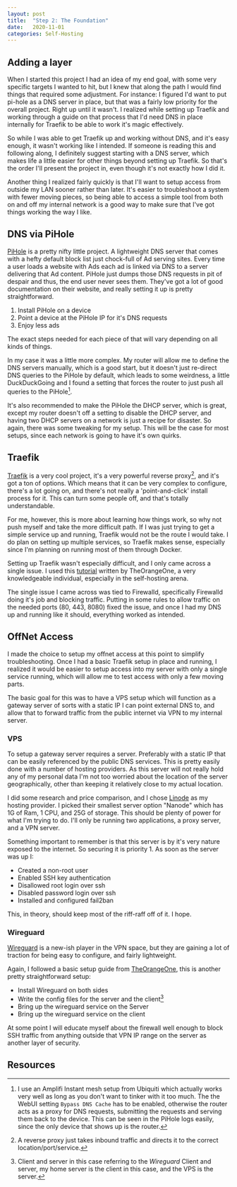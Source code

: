 ```yaml
---
layout: post
title:  "Step 2: The Foundation"
date:   2020-11-01
categories: Self-Hosting 
---
```


## Adding a layer

When I started this project I had an idea of my end goal, with some very specific targets I wanted
to hit, but I knew that along the path I would find things that required some adjustment.  For
instance: I figured I'd want to put pi-hole as a DNS server in place, but that was a fairly low
priority for the overall project.  Right up until it wasn't.  I realized while setting up Traefik
and working through a guide on that process that I'd need DNS in place internally for Traefik to be
able to work it's magic effectively. 

So while I was able to get Traefik up and working without DNS, and it's easy enough, it wasn't
working like I intended.  If someone is reading this and following along, I definitely suggest
starting with a DNS server, which makes life a little easier for other things beyond setting up
Traefik.  So that's the order I'll present the project in, even though it's not exactly how I did it. 

Another thing I realized fairly quickly is that I'll want to setup access from outside my LAN sooner
rather than later.  It's easier to troubleshoot a system with fewer moving pieces, so being able to
access a simple tool from both on and off my internal network is a good way to make sure that I've
got things working the way I like. 

## DNS via PiHole

[PiHole](https://pi-hole.net/) is a pretty nifty little project.  A lightweight DNS server that comes with a hefty default
block list just chock-full of Ad serving sites.  Every time a user loads a website with Ads each ad
is linked via DNS to a server delivering that Ad content.  PiHole just dumps those DNS requests in
pit of despair and thus, the end user never sees them.  They've got a lot of good documentation on
their website, and really setting it up is pretty straightforward.  

1. Install PiHole on a device
2. Point a device at the PiHole IP for it's DNS requests
3. Enjoy less ads

The exact steps needed for each piece of that will vary depending on all kinds of things. 

In my case it was a little more complex.  My router will allow me to define the DNS servers
manually, which is a good start, but it doesn't just re-direct DNS queries to the PiHole by default,
which leads to some weirdness, a little DuckDuckGoing and I found a setting that forces the router
to just push all queries to the PiHole[^router].  

It's also recommended to make the PiHole the DHCP server, which is great, except my router doesn't
off a setting to disable the DHCP server, and having two DHCP servers on a network is just a recipe
for disaster.  So again, there was some tweaking for my setup.  This will be the case for most
setups, since each network is going to have it's own quirks.  

## Traefik

[Traefik](https://traefik.io/) is a very cool project, it's a very powerful reverse proxy[^proxy], and it's got a ton of
options.  Which means that it can be very complex to configure, there's a lot going on, and there's
not really a 'point-and-click' install process for it.  This can turn some people off, and that's
totally understandable.  

For me, however, this is more about learning how things work, so why not
push myself and take the more difficult path.  If I was just trying to get a simple service up and
running, Traefik would not be the route I would take. I do plan on setting up multiple services, so
Traefik makes sense, especially since I'm planning on running most of them through Docker.  

Setting up Traefik wasn't especially difficult, and I only came across a single issue.  I used this
[tutorial](https://theorangeone.net/posts/hello-world-with-traefik/) written by TheOrangeOne, a very
knowledgeable individual, especially in the self-hosting arena.  

The single issue I came across was tied to Firewalld, specifically Firewalld doing it's job and
blocking traffic.  Putting in some rules to allow traffic on the needed ports (80, 443, 8080) fixed
the issue, and once I had my DNS up and running like it should, everything worked as intended.  

## OffNet Access

I made the choice to setup my offnet access at this point to simplify troubleshooting.  Once I had a
basic Traefik setup in place and running, I realized it would be easier to setup access into my
server with only a single service running, which will allow me to test access with only a few moving
parts.  

The basic goal for this was to have a VPS setup which will function as a gateway server of sorts
with a static IP I can point external DNS to, and allow that to forward traffic from the public
internet via VPN to my internal server.  

### VPS

To setup a gateway server requires a server.  Preferably with a static IP that can be easily
referenced by the public DNS services.  This is pretty easily done with a number of hosting
providers.  As this server will not really hold any of my personal data I'm not too worried about
the location of the server geographically, other than keeping it relatively close to my actual
location.  

I did some research and price comparison, and I chose [Linode](https://www.linode.com/) as my
hosting provider.  I picked their smallest server option "Nanode" which has 1G of Ram, 1 CPU, and
25G of storage. This should be plenty of power for what I'm trying to do.  I'll only be running two
applications, a proxy server, and a VPN server.  

Something important to remember is that this server is by it's very nature exposed to the internet.
So securing it is priority 1.  As soon as the server was up I:

- Created a non-root user
- Enabled SSH key authentication
- Disallowed root login over ssh
- Disabled password login over ssh
- Installed and configured fail2ban

This, in theory, should keep most of the riff-raff off of it.  I hope.  

### Wireguard

[Wireguard](https://www.wireguard.com/) is a new-ish player in the VPN space, but they are gaining a lot of traction for being easy to configure, and fairly lightweight. 

Again, I followed a basic setup guide from [TheOrangeOne](https://theorangeone.net/posts/wireguard-getting-started/), this is another pretty straightforward setup:

- Install Wireguard on both sides 
- Write the config files for the server and the client[^wg]
- Bring up the wireguard service on the Server
- Bring up the wireguard service on the client

At some point I will educate myself about the firewall well enough to block SSH traffic from
anything outside that VPN IP range on the server as another layer of security.  




## Resources

[^router]: I use an Amplifi Instant mesh setup from Ubiquiti which actually works very well as long  as you don't want to tinker with it too much.  The the WebUI setting `Bypass DNS Cache` has to be enabled, otherwise the router acts as a proxy for DNS requests, submitting the requests and serving them back to the device.  This can be seen in the PiHole logs easily, since the only device that shows up is the router.  

[^proxy]: A reverse proxy just takes inbound traffic and directs it to the correct location/port/service.

[^wg]: Client and server in this case referring to the *Wireguard* Client and server, my home server is the client in this case, and the VPS is the server.
